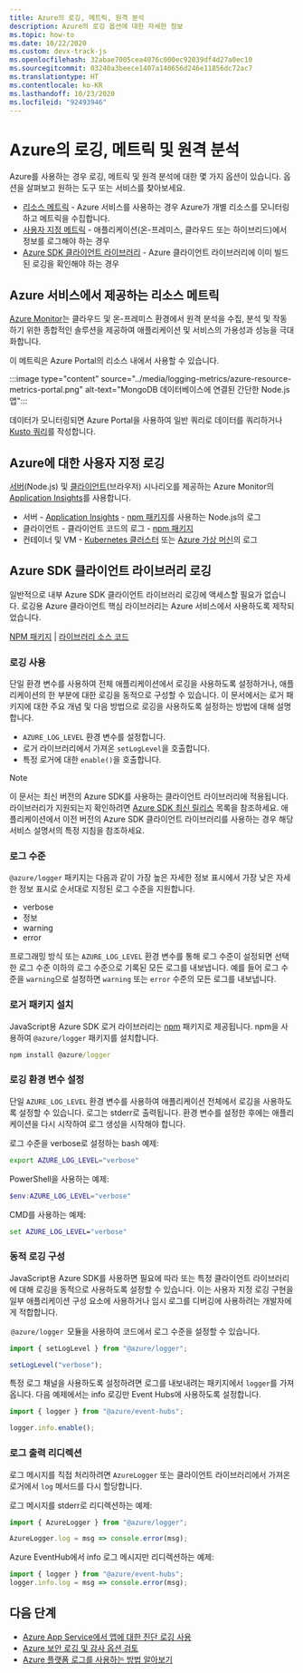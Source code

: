 ```yaml
---
title: Azure의 로깅, 메트릭, 원격 분석
description: Azure의 로깅 옵션에 대한 자세한 정보
ms.topic: how-to
ms.date: 10/22/2020
ms.custom: devx-track-js
ms.openlocfilehash: 32abae7005cea4076c000ec92039df4d27a0ec10
ms.sourcegitcommit: 03240a3beece1407a140656d246e11856dc72ac7
ms.translationtype: HT
ms.contentlocale: ko-KR
ms.lasthandoff: 10/23/2020
ms.locfileid: "92493946"
---
```

# <a name="logging-metrics-and-telemetry-in-azure"></a>Azure의 로깅, 메트릭 및 원격 분석 

Azure를 사용하는 경우 로깅, 메트릭 및 원격 분석에 대한 몇 가지 옵션이 있습니다. 옵션을 살펴보고 원하는 도구 또는 서비스를 찾아보세요.

* [리소스 메트릭](#resource-metrics-provided-by-azure-services) - Azure 서비스를 사용하는 경우 Azure가 개별 리소스를 모니터링하고 메트릭을 수집합니다.  
* [사용자 지정 메트릭](#custom-logging-to-azure) - 애플리케이션(온-프레미스, 클라우드 또는 하이브리드)에서 정보를 로그해야 하는 경우
* [Azure SDK 클라이언트 라이브러리](#azure-sdk-client-library-logging) - Azure 클라이언트 라이브러리에 이미 빌드된 로깅을 확인해야 하는 경우

## <a name="resource-metrics-provided-by-azure-services"></a>Azure 서비스에서 제공하는 리소스 메트릭

[Azure Monitor](/azure/azure-monitor/overview)는 클라우드 및 온-프레미스 환경에서 원격 분석을 수집, 분석 및 작동하기 위한 종합적인 솔루션을 제공하여 애플리케이션 및 서비스의 가용성과 성능을 극대화합니다.

이 메트릭은 Azure Portal의 리소스 내에서 사용할 수 있습니다. 

:::image type="content" source="../media/logging-metrics/azure-resource-metrics-portal.png" alt-text="MongoDB 데이터베이스에 연결된 간단한 Node.js 앱":::

데이터가 모니터링되면 Azure Portal을 사용하여 일반 쿼리로 데이터를 쿼리하거나 [Kusto 쿼리](/azure/data-explorer/kusto/query/)를 작성합니다. 

## <a name="custom-logging-to-azure"></a>Azure에 대한 사용자 지정 로깅

[서버](/azure/azure-monitor/app/nodejs)(Node.js) 및 [클라이언트](/azure/azure-monitor/app/javascript)(브라우저) 시나리오를 제공하는 Azure Monitor의 [Application Insights](/azure/azure-monitor/app/app-insights-overview)를 사용합니다.

* 서버 - [Application Insights](/azure/azure-monitor/app/app-insights-overview) - [npm 패키지](https://www.npmjs.com/package/applicationinsights)를 사용하는 Node.js의 로그
* 클라이언트 - 클라이언트 코드의 로그 - [npm 패키지](https://www.npmjs.com/package/@microsoft/applicationinsights-web)
* 컨테이너 및 VM - [Kubernetes 클러스터](/azure/azure-monitor/insights/container-insights-overview) 또는 [Azure 가상 머신](/azure/azure-monitor/insights/vminsights-overview)의 로그
 
## <a name="azure-sdk-client-library-logging"></a>Azure SDK 클라이언트 라이브러리 로깅

일반적으로 내부 Azure SDK 클라이언트 라이브러리 로깅에 액세스할 필요가 없습니다. 로깅용 Azure 클라이언트 핵심 라이브러리는 Azure 서비스에서 사용하도록 제작되었습니다. 

[NPM 패키지](https://www.npmjs.com/package/@azure/logger) | [라이브러리 소스 코드](https://github.com/Azure/azure-sdk-for-js/tree/master/sdk/core/logger)

### <a name="enable-logging"></a>로깅 사용

단일 환경 변수를 사용하여 전체 애플리케이션에서 로깅을 사용하도록 설정하거나, 애플리케이션의 한 부분에 대한 로깅을 동적으로 구성할 수 있습니다. 이 문서에서는 로거 패키지에 대한 주요 개념 및 다음 방법으로 로깅을 사용하도록 설정하는 방법에 대해 설명합니다.

- `AZURE_LOG_LEVEL` 환경 변수를 설정합니다.
- 로거 라이브러리에서 가져온 `setLogLevel`을 호출합니다.
- 특정 로거에 대한 `enable()`을 호출합니다.

> [!NOTE]
> 이 문서는 최신 버전의 Azure SDK를 사용하는 클라이언트 라이브러리에 적용됩니다. 라이브러리가 지원되는지 확인하려면 [Azure SDK 최신 릴리스](https://azure.github.io/azure-sdk/releases/latest/index.html#javascript) 목록을 참조하세요. 애플리케이션에서 이전 버전의 Azure SDK 클라이언트 라이브러리를 사용하는 경우 해당 서비스 설명서의 특정 지침을 참조하세요.

### <a name="log-levels"></a>로그 수준

`@azure/logger` 패키지는 다음과 같이 가장 높은 자세한 정보 표시에서 가장 낮은 자세한 정보 표시로 순서대로 지정된 로그 수준을 지원합니다.

- verbose
- 정보
- warning
- error

프로그래밍 방식 또는 `AZURE_LOG_LEVEL` 환경 변수를 통해 로그 수준이 설정되면 선택한 로그 수준 이하의 로그 수준으로 기록된 모든 로그를 내보냅니다. 예를 들어 로그 수준을 `warning`으로 설정하면 `warning` 또는 `error` 수준의 모든 로그를 내보냅니다.

### <a name="install-the-logger-package"></a>로거 패키지 설치

JavaScript용 Azure SDK 로거 라이브러리는 [npm](https://www.npmjs.com/) 패키지로 제공됩니다. npm을 사용하여 `@azure/logger` 패키지를 설치합니다.

```cmd
npm install @azure/logger
```

### <a name="set-the-logging-environment-variable"></a>로깅 환경 변수 설정

단일 `AZURE_LOG_LEVEL` 환경 변수를 사용하여 애플리케이션 전체에서 로깅을 사용하도록 설정할 수 있습니다. 로그는 stderr로 출력됩니다. 환경 변수를 설정한 후에는 애플리케이션을 다시 시작하여 로그 생성을 시작해야 합니다.

로그 수준을 verbose로 설정하는 bash 예제:

```bash
export AZURE_LOG_LEVEL="verbose"
```

PowerShell을 사용하는 예제:

```powershell
$env:AZURE_LOG_LEVEL="verbose"
```

CMD를 사용하는 예제:

```cmd
set AZURE_LOG_LEVEL="verbose"
```

### <a name="configure-dynamic-logging"></a>동적 로깅 구성

JavaScript용 Azure SDK를 사용하면 필요에 따라 또는 특정 클라이언트 라이브러리에 대해 로깅을 동적으로 사용하도록 설정할 수 있습니다. 이는 사용자 지정 로깅 구현을 일부 애플리케이션 구성 요소에 사용하거나 임시 로그를 디버깅에 사용하려는 개발자에게 적합합니다.

 `@azure/logger`  모듈을 사용하여 코드에서 로그 수준을 설정할 수 있습니다.

```js
import { setLogLevel } from "@azure/logger";

setLogLevel("verbose");
```

특정 로그 채널을 사용하도록 설정하려면 로그를 내보내려는 패키지에서 `logger`를 가져옵니다. 다음 예제에서는 info 로깅만 Event Hubs에 사용하도록 설정합니다.

```js
import { logger } from "@azure/event-hubs";

logger.info.enable();
```

### <a name="redirect-log-output"></a>로그 출력 리디렉션

로그 메시지를 직접 처리하려면 `AzureLogger` 또는 클라이언트 라이브러리에서 가져온 로거에서 `log` 메서드를 다시 할당합니다.

로그 메시지를 stderr로 리디렉션하는 예제:

```js
import { AzureLogger } from "@azure/logger";

AzureLogger.log = msg => console.error(msg);
```

Azure EventHub에서 info 로그 메시지만 리디렉션하는 예제:

```js
import { logger } from "@azure/event-hubs";
logger.info.log = msg => console.error(msg);
```

## <a name="next-steps"></a>다음 단계

- [Azure App Service에서 앱에 대한 진단 로깅 사용](/azure/app-service/troubleshoot-diagnostic-logs)
- [Azure 보안 로깅 및 감사 옵션 검토](/azure/security/fundamentals/log-audit)
- [Azure 플랫폼 로그를 사용하는 방법 알아보기](/azure/azure-monitor/platform/platform-logs-overview)